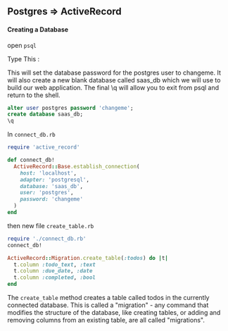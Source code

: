 ## Postgres => ActiveRecord

#### Creating a Database

open `psql`

Type This :

This will set the database password for the postgres user to changeme. It will also create a new blank database called saas_db which we will use to build our web application. The final \q will allow you to exit from psql and return to the shell.

```sql
alter user postgres password 'changeme';
create database saas_db;
\q
```

In `connect_db.rb`

```rb
require 'active_record'

def connect_db!
  ActiveRecord::Base.establish_connection(
    host: 'localhost',
    adapter: 'postgresql',
    database: 'saas_db',
    user: 'postgres',
    password: 'changeme'
  )
end
```

then new file `create_table.rb`

```rb
require './connect_db.rb'
connect_db!

ActiveRecord::Migration.create_table(:todos) do |t|
  t.column :todo_text, :text
  t.column :due_date, :date
  t.column :completed, :bool
end
```

The `create_table` method creates a table called todos in the currently connected database. This is called a "migration" - any command that modifies the structure of the database, like creating tables, or adding and removing columns from an existing table, are all called "migrations".
